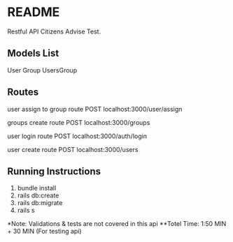 # README

Restful API Citizens Advise Test.

## Models List
User
Group
UsersGroup

## Routes 
user assign to group route
POST localhost:3000/user/assign

groups create route
POST localhost:3000/groups

user login route
POST localhost:3000/auth/login

user create route
POST localhost:3000/users

## Running Instructions
1. bundle install
2. rails db:create
3. rails db:migrate
4. rails s

*Note: Validations & tests are not covered in this api
**Totel Time: 1:50 MIN + 30 MIN (For testing api)
